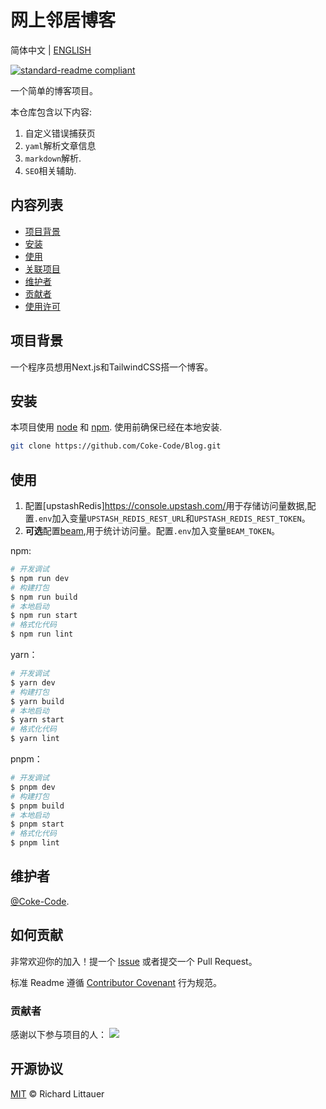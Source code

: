 # 网上邻居博客

 简体中文 | [ENGLISH](./README.md)

[![standard-readme compliant](https://img.shields.io/badge/readme%20style-standard-brightgreen.svg?style=flat-square)](https://github.com/RichardLitt/standard-readme)

一个简单的博客项目。

本仓库包含以下内容:

1. 自定义错误捕获页
2. `yaml`解析文章信息
3. `markdown`解析.
4. `SEO`相关辅助.

## 内容列表

- [项目背景](#项目背景)
- [安装](#安装)
- [使用](#使用)
- [关联项目](#关联项目)
- [维护者](#维护者)
- [贡献者](#贡献者)
- [使用许可](#使用许可)

## 项目背景

一个程序员想用Next.js和TailwindCSS搭一个博客。

## 安装

本项目使用 [node](http://nodejs.org) 和 [npm](https://npmjs.com). 使用前确保已经在本地安装.

```sh
git clone https://github.com/Coke-Code/Blog.git
```

## 使用

1. 配置[upstashRedis]<https://console.upstash.com/>用于存储访问量数据,配置`.env`加入变量`UPSTASH_REDIS_REST_URL`和`UPSTASH_REDIS_REST_TOKEN`。
2. **可选**配置[beam](https://beamanalytics.io/),用于统计访问量。配置`.env`加入变量`BEAM_TOKEN`。

npm:

```sh
# 开发调试
$ npm run dev
# 构建打包
$ npm run build
# 本地启动
$ npm run start
# 格式化代码
$ npm run lint
```

yarn：
  
```sh
# 开发调试
$ yarn dev
# 构建打包
$ yarn build
# 本地启动
$ yarn start
# 格式化代码
$ yarn lint
```

pnpm：

```sh
# 开发调试
$ pnpm dev
# 构建打包
$ pnpm build
# 本地启动
$ pnpm start
# 格式化代码
$ pnpm lint
```

## 维护者

[@Coke-Code](https://github.com/Coke-Code).

## 如何贡献

非常欢迎你的加入！提一个 [Issue]((https://github.com/Coke-Code/blog/issues/new)) 或者提交一个 Pull Request。

标准 Readme 遵循 [Contributor Covenant](http://contributor-covenant.org/version/1/3/0/) 行为规范。

### 贡献者

感谢以下参与项目的人：
<a href="https://github.com/Coke-Code/blog/graphs/contributors"><img src="https://opencollective.com/wissbellblog/contributors.svg?width=890&button=false" /></a>

## 开源协议

[MIT](LICENSE) © Richard Littauer
